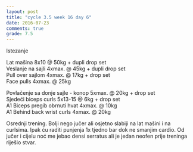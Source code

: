 ```yaml
---
layout: post
title: "cycle 3.5 week 16 day 6"
date: 2016-07-23
comments: true
grade: 7.5
---
```


Istezanje

Lat mašina 8x10 @ 50kg + dupli drop set     
Veslanje na sajli 4xmax. @ 45kg + dupli drop set     
Pull over sajlom 4xmax. @ 17kg + drop set      
Face pulls 4xmax. @ 25kg           

Povlačenje sa donje sajle - konop 5xmax. @ 20kg + drop set   
Sjedeći biceps curls 5x13-15 @ 6kg + drop set      
A1 Biceps pregib obrnuti hvat 4xmax. @ 10kg     
A1 Behind back wrist curls 4xmax. @ 20kg  

Osrednji trening. Bolji nego jučer ali osjetno slabiji na lat mašini i na curlsima. Ipak ću raditi punjenja 1x tjedno bar dok ne smanjim cardio. Od jučer i cijelu noć me jebao densi serratus ali je jedan neofen prije treninga riješio stvar.
